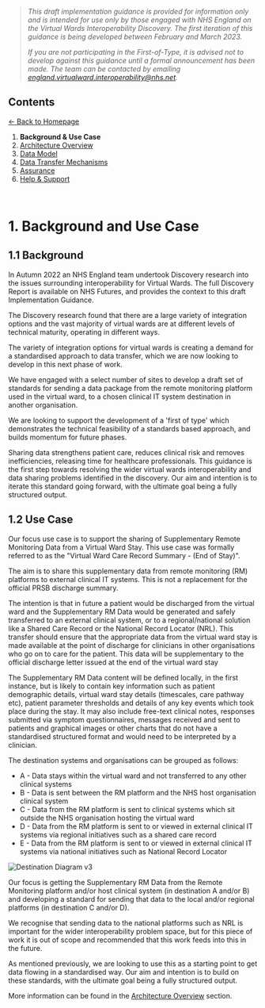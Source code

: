 > *This draft implementation guidance is provided for information only and is intended for use only by those engaged with NHS England on the Virtual Wards Interoperability Discovery. The first iteration of this guidance is being developed between February and March 2023.* 
>
> *If you are not participating in the First-of-Type, it is advised not to develop against this guidance until a formal announcement has been made. The team can be contacted by emailing england.virtualward.interoperability@nhs.net.*


## Contents
[&larr; Back to Homepage](/README.md)
1. **Background & Use Case**
2. [Architecture Overview](/2_Architecture.md)
3. [Data Model](/3_Data_Model.md)
4. [Data Transfer Mechanisms](/4_Data_Transfer_Mechanisms.md)
5. [Assurance](/5_Assurance.md)
6. [Help & Support](/6_Support.md)

<br>

# 1. Background and Use Case

## 1.1 Background
In Autumn 2022 an NHS England team undertook Discovery research into the issues surrounding interoperability for Virtual Wards. The full Discovery Report is available on NHS Futures, and provides the context to this draft Implementation Guidance. 

The Discovery research found that there are a large variety of integration options and the vast majority of virtual wards are at different levels of technical maturity, operating in different ways. 

The variety of integration options for virtual wards is creating a demand for a standardised approach to data transfer, which we are now looking to develop in this next phase of work.

We have engaged with a select number of sites to develop a draft set of standards for sending a data package from the remote monitoring platform used in the virtual ward, to a chosen clinical IT system destination in another organisation.

We are looking to support the development of a 'first of type' which demonstrates the technical feasibility of a standards based approach, and builds momentum for future phases. 

Sharing data strengthens patient care, reduces clinical risk and removes inefficiencies, releasing time for healthcare professionals. This guidance is the first step towards resolving the wider virtual wards interoperability and data sharing problems identified in the discovery. Our aim and intention is to iterate this standard going forward, with the ultimate goal being a fully structured output.

## 1.2 Use Case
Our focus use case is to support the sharing of Supplementary Remote Monitoring Data from a Virtual Ward Stay. This use case was formally referred to as the "Virtual Ward Care Record Summary - (End of Stay)".

The aim is to share this supplementary data from remote monitoring (RM) platforms to external clinical IT systems. This is not a replacement for the official PRSB discharge summary.

The intention is that in future a patient would be discharged from the virtual ward and the Supplementary RM Data would be generated and safely transferred to an external clinical system, or to a regional/national solution like a Shared Care Record or the National Record Locator (NRL). This transfer should ensure that the appropriate data from the virtual ward stay is made available at the point of discharge for clinicians in other organisations who go on to care for the patient. This data will be supplementary to the official discharge letter issued at the end of the virtual ward stay  

The Supplementary RM Data content will be defined locally, in the first instance, but is likely to contain key information such as patient demographic details, virtual ward stay details (timescales, care pathway etc), patient parameter thresholds and details of any key events which took place during the stay. It may also include free-text clinical notes, responses submitted via symptom questionnaires, messages received and sent to patients and graphical images or other charts that do not have a standardised structured format and would need to be interpreted by a clinician.  

The destination systems and organisations can be grouped as follows:

- A - Data stays within the virtual ward and not transferred to any other clinical systems
- B - Data is sent between the RM platform and the NHS host organisation clinical system
- C - Data from the RM platform is sent to clinical systems which sit outside the NHS organisation hosting the virtual ward
- D - Data from the RM platform is sent to or viewed in external clinical IT systems via regional initiatives such as a shared care record 
- E - Data from the RM platform is sent to or viewed in external clinical IT systems via national initiatives such as National Record Locator

![Destination Diagram v3](https://user-images.githubusercontent.com/122816374/215752949-8f801085-7dfc-4895-b640-ee0fbfe6dec9.png)

Our focus is getting the Supplementary RM Data from the Remote Monitoring platform and/or host clinical system (in destination A and/or B) and developing a standard for sending that data to the local and/or regional platforms (in destination C and/or D). 

We recognise that sending data to the national platforms such as NRL is important for the wider interoperability problem space, but for this piece of work it is out of scope and recommended that this work feeds into this in the future.

As mentioned previously, we are looking to use this as a starting point to get data flowing in a standardised way. Our aim and intention is to build on these standards, with the ultimate goal being a fully structured output. 

More information can be found in the [Architecture Overview](/2_Architecture.md) section.
